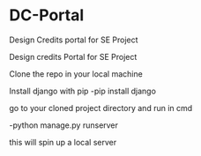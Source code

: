 # DC-Portal
Design Credits portal for SE Project


Design credits Portal for SE Project

Clone the repo in your local machine

Install django with pip 
 -pip install django
 
go to your cloned project directory and run in cmd

-python manage.py runserver

this will spin up a local server 
